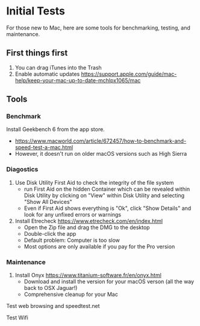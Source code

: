 # Initial Tests
For those new to Mac, here are some tools for benchmarking, testing, and maintenance.

## First things first
1. You can drag iTunes into the Trash
2. Enable automatic updates https://support.apple.com/guide/mac-help/keep-your-mac-up-to-date-mchlpx1065/mac

## Tools
### Benchmark
Install Geekbench 6 from the app store.
- https://www.macworld.com/article/672457/how-to-benchmark-and-speed-test-a-mac.html
- However, it doesn't run on older macOS versions such as High Sierra

### Diagostics
1. Use Disk Utility First Aid to check the integrity of the file system
    - run First Aid on the hidden Container which can be revealed within Disk Utility by clicking on "View" within Disk Utility and selecting "Show All Devices"
    - Even if First Aid shows everything is "Ok", click "Show Details" and look for any unfixed errors or warnings
2. Install Etrecheck https://www.etrecheck.com/en/index.html
    - Open the Zip file and drag the DMG to the desktop
    - Double-click the app
    - Default problem: Computer is too slow
    - Most options are only available if you pay for the Pro version
### Maintenance
1. Install Onyx https://www.titanium-software.fr/en/onyx.html
    - Download and install the version for your macOS verson (all the way back to OSX Jaguar!)
    - Comprehensive cleanup for your Mac


Test web browsing and speedtest.net

Test Wifi
